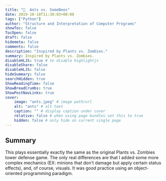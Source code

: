 ```yaml
---
title: "🐝  Ants vs. SomeBees"
date: 2019-10-18T11:30:03+00:00
tags: ["Python"]
author: "Structure and Interpretation of Computer Programs"
showToc: false
TocOpen: false
draft: false
hidemeta: false
comments: false
description: "Inspired by Plants vs. Zombies."
summary: Inspired by Plants vs. Zombies.
disableHLJS: true # to disable highlightjs
disableShare: false
disableHLJS: false
hideSummary: false
searchHidden: true
ShowReadingTime: false
ShowBreadCrumbs: true
ShowPostNavLinks: true
cover:
    image: "ants.jpeg" # image path/url
    alt: "ants" # alt text
    caption: "" # display caption under cover
    relative: false # when using page bundles set this to true
    hidden: false # only hide on current single page
---
```

## Summary
This plays essentially exactly the same as the original Plants vs. Zombies tower defense game. The only real differences are that I added some more complex mechanics (EX: minions that don't damage but apply certain status effects), and, of course, visuals. It was good practice using an object-oriented programming paradigm.